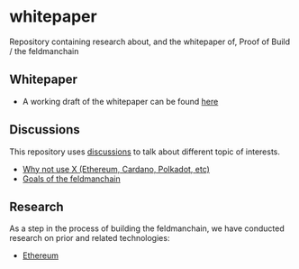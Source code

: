 # whitepaper

Repository containing research about, and the whitepaper of, Proof of Build / the feldmanchain 

## Whitepaper

* A working draft of the whitepaper can be found [here](/whitepaper.md)

## Discussions

This repository uses [discussions](https://github.com/feldmanchain/whitepaper/discussions) to talk about different topic of interests.

* [Why not use X (Ethereum, Cardano, Polkadot, etc)](https://github.com/feldmanchain/whitepaper/discussions/1)
* [Goals of the feldmanchain](https://github.com/feldmanchain/whitepaper/discussions/3)

## Research

As a step in the process of building the feldmanchain, we have conducted research on prior and related technologies:

* [Ethereum](/research/ethereum.md)